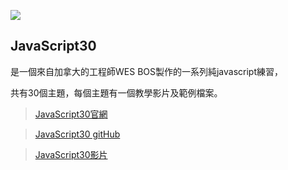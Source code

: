 ![](https://javascript30.com/images/JS3-social-share.png)

## JavaScript30

是一個來自加拿大的工程師WES BOS製作的一系列純javascript練習，

共有30個主題，每個主題有一個教學影片及範例檔案。

> [JavaScript30官網](https://javascript30.com/)

> [JavaScript30 gitHub](https://github.com/wesbos/JavaScript30)

> [JavaScript30影片](https://www.youtube.com/playlist?list=PLu8EoSxDXHP6CGK4YVJhL_VWetA865GOH)
